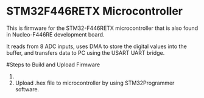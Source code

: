 # STM32F446RETX Microcontroller

This is firmware for the STM32-F446RETX microcontroller that is also found in Nucleo-F446RE development board. 

It reads from 8 ADC inputs, uses DMA to store the digital values into the buffer, and transfers data to PC using the USART UART bridge.

#Steps to Build and Upload Firmware

1. 
2. Upload .hex file to microcontroller by using STM32Programmer software.
